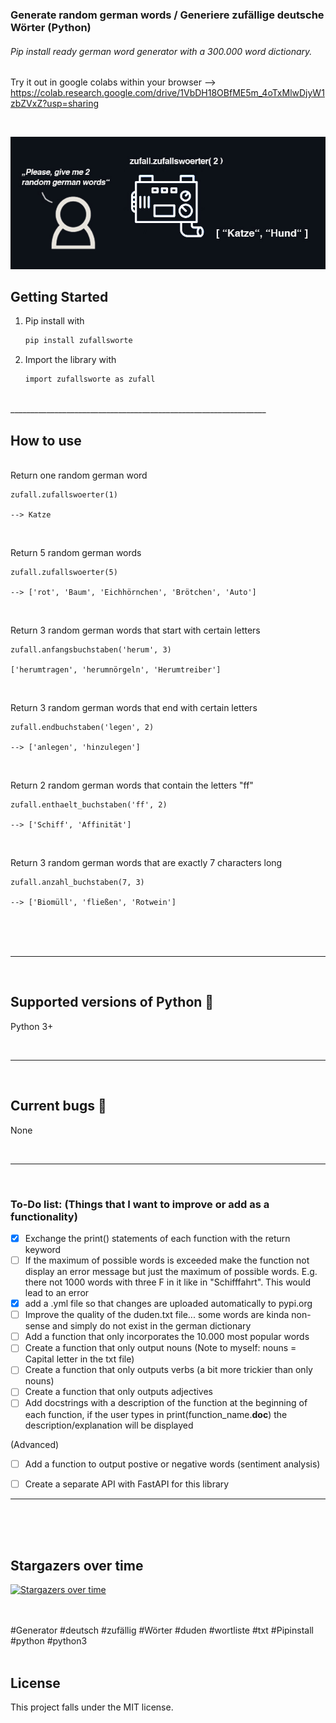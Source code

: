 ### Generate random german words / Generiere zufällige deutsche Wörter (Python)

###### Pip install ready german word generator with a 300.000 word dictionary. 

Try it out in google colabs within your browser --> https://colab.research.google.com/drive/1VbDH18OBfME5m_4oTxMlwDjyW1zbZVxZ?usp=sharing

<br> 


<p align="center">
    <a href="https://github.com/MaximilianFreitag/Zufallswort">
        <img src="https://github.com/MaximilianFreitag/Zufallswort/blob/main/image_gen.jpg">
    </a>
</p>


<!-- GETTING STARTED -->
## Getting Started


1. Pip install with
   ```sh
   pip install zufallsworte
   ```

2. Import the library with
   ```sh
   import zufallsworte as zufall
   ```

<br> 
________________________________________________________________
<br>  
 
   
<!-- How to use -->
## How to use
   
<br>
Return one random german word

    zufall.zufallswoerter(1)
    
    --> Katze

<br> 

Return 5 random german words 
 
    zufall.zufallswoerter(5)
    
    --> ['rot', 'Baum', 'Eichhörnchen', 'Brötchen', 'Auto']

<br> 

Return 3 random german words that start with certain letters 

    zufall.anfangsbuchstaben('herum', 3)
    
    ['herumtragen', 'herumnörgeln', 'Herumtreiber']

<br> 

Return 3 random german words that end with certain letters 

    zufall.endbuchstaben('legen', 2)
    
    --> ['anlegen', 'hinzulegen']


<br> 

Return 2 random german words that contain the letters "ff"


    zufall.enthaelt_buchstaben('ff', 2)
    
    --> ['Schiff', 'Affinität']

<br> 

Return 3 random german words that are exactly 7 characters long


    zufall.anzahl_buchstaben(7, 3)
    
    --> ['Biomüll', 'fließen', 'Rotwein']


<br />
<br />
<br />


__________________________________________________

<br />

<!-- Current bugs -->
## Supported versions of Python 🐍

Python 3+


<br>




__________________________________________________

<br />

<!-- Current bugs -->
## Current bugs 🐞

None

<br>

__________________________________________________


<br>

### To-Do list: (Things that I want to improve or add as a functionality)

- [x] Exchange the print() statements of each function with the return keyword
- [ ] If the maximum of possible words is exceeded make the function not display an error message but just the maximum of possible words. E.g. there not 1000 words with three F in it like in "Schifffahrt". This would lead to an error 
- [x] add a .yml file so that changes are uploaded automatically to pypi.org 
- [ ] Improve the quality of the duden.txt file... some words are kinda non-sense and simply do not exist in the german dictionary 
- [ ] Add a function that only incorporates the 10.000 most popular words 
- [ ] Create a function that only output nouns (Note to myself: nouns = Capital letter in the txt file) 
- [ ] Create a function that only outputs verbs (a bit more trickier than only nouns) 
- [ ] Create a function that only outputs adjectives 
- [ ] Add docstrings with a description of the function at the beginning of each function, if the user types in print(function_name.__doc__) the description/explanation will be displayed 

(Advanced)
- [ ] Add a function to output postive or negative words (sentiment analysis)
- [ ] Create a separate API with FastAPI for this library


__________________________________________________
<br>


<br />
<br />

## Stargazers over time

[![Stargazers over time](https://starchart.cc/MaximilianFreitag/Zufallswort.svg)](https://starchart.cc/MaximilianFreitag/Zufallswort)





<br />
<br />
#Generator #deutsch #zufällig #Wörter #duden #wortliste #txt #Pipinstall #python #python3  
<br />
<br />



## License
This project falls under the MIT license.




